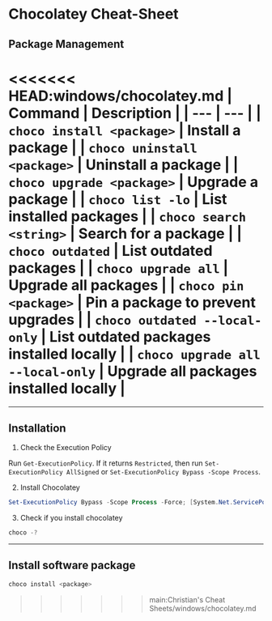 # Chocolatey Cheat-Sheet

## Package Management

<<<<<<< HEAD:windows/chocolatey.md
| Command | Description |
| --- | --- |
| `choco install <package>` | Install a package |
| `choco uninstall <package>` | Uninstall a package |
| `choco upgrade <package>` | Upgrade a package |
| `choco list -lo` | List installed packages |
| `choco search <string>` | Search for a package |
| `choco outdated` | List outdated packages |
| `choco upgrade all` | Upgrade all packages |
| `choco pin <package>` | Pin a package to prevent upgrades |
| `choco outdated --local-only` | List outdated packages installed locally |
| `choco upgrade all --local-only` | Upgrade all packages installed locally |
=======
---
## Installation

1. Check the Execution Policy

Run `Get-ExecutionPolicy`. If it returns `Restricted`, then run `Set-ExecutionPolicy AllSigned` or `Set-ExecutionPolicy Bypass -Scope Process`.

2. Install Chocolatey

```powershell
Set-ExecutionPolicy Bypass -Scope Process -Force; [System.Net.ServicePointManager]==SecurityProtocol = [System.Net.ServicePointManager]==SecurityProtocol -bor 3072; iex ((New-Object System.Net.WebClient).DownloadString('https://community.chocolatey.org/install.ps1'))
```

3. Check if you install chocolatey

```powershell
choco -?
```

---
## Install software package

```powershell
choco install <package>
```
>>>>>>> main:Christian's Cheat Sheets/windows/chocolatey.md
